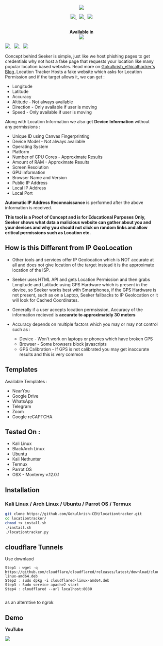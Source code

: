 <p align="center"><img src="https://dynamics365blocks.files.wordpress.com/2018/02/gps-tracking.png"></p>

<p align="center">
    <a href="https://www.youtube.com/channel/UCXy84Xr78jA9sexgscO7GZA">
      <img src="https://img.shields.io/youtube/channel/subscribers/UCXy84Xr78jA9sexgscO7GZA?style=social">
    </a>
    &nbsp;
    <a href="https://instagram.com/gokulkrish_ethicalhacker/">
      <img src="https://img.shields.io/badge/-GOKULKRISH_ETHICALHACKER-black?logo=&style=for-the-badge">
    </a>
    &nbsp;
    <a href="https://www.thinkinfoexpertsolutions.com/">
      <img src="https://img.shields.io/badge/-BLOG-black?logo=dialogflow&style=for-the-badge">
    </a>
</p>

<p align="center">
  <br>
  <b>Available in</b>
  <br>
  <img src="https://i.imgur.com/1wJVDV5.png">
</p>

<p>
  <a style="margin-right: 10px;" href="https://github.com/Gokulkrish-CEH/Location-Tracker#installation">
    <img src="https://dabuttonfactory.com/button.png?t=INSTALL&f=Open+Sans&ts=15&tc=000&hp=25&vp=10&c=5&bgt=unicolored&bgc=00e2ff">
  </a>
  <a style="margin-right: 10px;" href="https://github.com/Gokulkrish-CEH/Location-Tracker#usage">
    <img src="https://dabuttonfactory.com/button.png?t=USAGE&f=Open+Sans&ts=15&tc=000&hp=25&vp=10&c=5&bgt=unicolored&bgc=00e2ff">
  </a>
  <a href="https://github.com/Gokulkrish-CEH/Location-Tracker#demo">
    <img src="https://dabuttonfactory.com/button.png?t=DEMO&f=Open+Sans&ts=15&tc=000&hp=25&vp=10&c=5&bgt=unicolored&bgc=00e2ff">
  </a>
</p>

Concept behind Seeker is simple, just like we host phishing pages to get credentials why not host a fake page that requests your location like many popular location based websites. Read more on <a href="https://github.com/Gokulkrish-CEH"> Gokulkrish_ethicalhacker's Blog </a>.Location Tracker Hosts a fake website which asks for Location Permission and if the target allows it, we can get :

* Longitude
* Latitude
* Accuracy
* Altitude - Not always available
* Direction - Only available if user is moving
* Speed - Only available if user is moving

Along with Location Information we also get **Device Information** without any permissions :

* Unique ID using Canvas Fingerprinting
* Device Model - Not always available
* Operating System
* Platform
* Number of CPU Cores - Approximate Results
* Amount of RAM - Approximate Results
* Screen Resolution
* GPU information
* Browser Name and Version
* Public IP Address
* Local IP Address
* Local Port

**Automatic IP Address Reconnaissance** is performed after the above information is received.

**This tool is a Proof of Concept and is for Educational Purposes Only, Seeker shows what data a malicious website can gather about you and your devices and why you should not click on random links and allow critical permissions such as Location etc.**

## How is this Different from IP GeoLocation

* Other tools and services offer IP Geolocation which is NOT accurate at all and does not give location of the target instead it is the approximate location of the ISP.

* Seeker uses HTML API and gets Location Permission and then grabs Longitude and Latitude using GPS Hardware which is present in the device, so Seeker works best with Smartphones, if the GPS Hardware is not present, such as on a Laptop, Seeker fallbacks to IP Geolocation or it will look for Cached Coordinates.  

* Generally if a user accepts location permsission, Accuracy of the information recieved is **accurate to approximately 30 meters**

* Accuracy depends on multiple factors which you may or may not control such as :
  * Device - Won't work on laptops or phones which have broken GPS
  * Browser - Some browsers block javascripts
  * GPS Calibration - If GPS is not calibrated you may get inaccurate results and this is very common

## Templates

Available Templates : 

* NearYou
* Google Drive
* WhatsApp 
* Telegram
* Zoom 
* Google reCAPTCHA 

## Tested On :

* Kali Linux
* BlackArch Linux
* Ubuntu
* Kali Nethunter
* Termux
* Parrot OS
* OSX - Monterey v.12.0.1

## Installation

### Kali Linux / Arch Linux / Ubuntu / Parrot OS / Termux

```bash
git clone https://github.com/Gokulkrish-CEH/locationtracker.git
cd locationtracker/
chmod +x install.sh
./install.sh
./locationtracker.py
```

## cloudflare Tunnels
Use downlaod
```
Step1 : wget -q https://github.com/cloudflare/cloudflared/releases/latest/download/cloudflared-linux-amd64.deb
Step2 : sudo dpkg -i cloudflared-linux-amd64.deb
Step3 : Sudo service apache2 start
Step4 : cloudflared --url localhost:8080
    
```
as an alterntive to ngrok

## Demo

**YouTube**

<a href="https://youtu.be/wMf1JfNkves">
  <img src="https://dynamics365blocks.files.wordpress.com/2018/02/gps-tracking.png">
</a>
